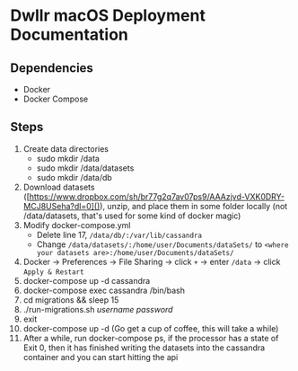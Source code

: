 # Dwllr macOS Deployment Documentation

## Dependencies

- Docker
- Docker Compose


## Steps

1. Create data directories
	- sudo mkdir /data
	- sudo mkdir /data/datasets 
	- sudo mkdir /data/db
2. Download datasets ([https://www.dropbox.com/sh/br77g2q7av07ps9/AAAzjvd-VXK0DRY-MCJ8USeha?dl=0]()), unzip, and place them in some folder locally (not /data/datasets, that's used for some kind of docker magic)
3. Modify docker-compose.yml
	- Delete line 17, `/data/db/:/var/lib/cassandra`
	- Change `/data/datasets/:/home/user/Documents/dataSets/` to `<where your datasets are>:/home/user/Documents/dataSets/`
4. Docker -> Preferences -> File Sharing -> click `+` -> enter `/data` -> click `Apply & Restart`
5. docker-compose up -d cassandra
6. docker-compose exec cassandra /bin/bash
7. cd migrations && sleep 15
8. ./run-migrations.sh _username_ _password_
9. exit
10. docker-compose up -d (Go get a cup of coffee, this will take a while)
11. After a while, run docker-compose ps, if the processor has a state of Exit 0, then it has finished writing the datasets into the cassandra container and you can start hitting the api
